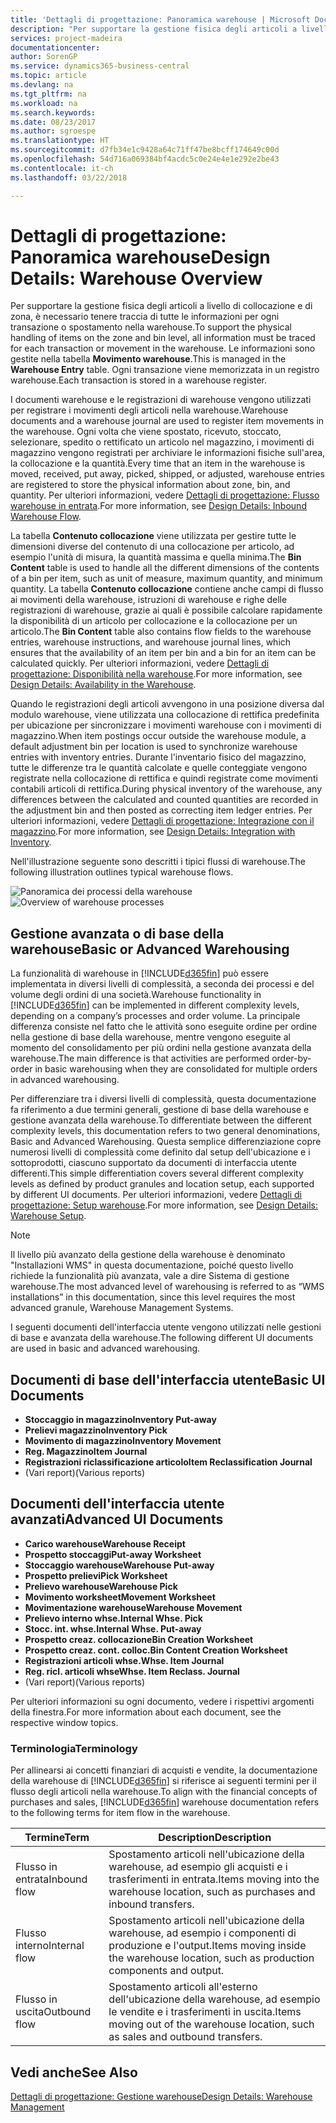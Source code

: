 ```yaml
---
title: 'Dettagli di progettazione: Panoramica warehouse | Microsoft Docs'
description: "Per supportare la gestione fisica degli articoli a livello di collocazione e di zona, è necessario tenere traccia di tutte le informazioni per ogni transazione o spostamento nella warehouse. Le informazioni sono gestite nella tabella **Movimento warehouse**. Ogni transazione viene memorizzata in un registro warehouse."
services: project-madeira
documentationcenter: 
author: SorenGP
ms.service: dynamics365-business-central
ms.topic: article
ms.devlang: na
ms.tgt_pltfrm: na
ms.workload: na
ms.search.keywords: 
ms.date: 08/23/2017
ms.author: sgroespe
ms.translationtype: HT
ms.sourcegitcommit: d7fb34e1c9428a64c71ff47be8bcff174649c00d
ms.openlocfilehash: 54d716a069384bf4acdc5c0e24e4e1e292e2be43
ms.contentlocale: it-ch
ms.lasthandoff: 03/22/2018

---
```

# <a name="design-details-warehouse-overview"></a><span data-ttu-id="19140-105">Dettagli di progettazione: Panoramica warehouse</span><span class="sxs-lookup"><span data-stu-id="19140-105">Design Details: Warehouse Overview</span></span>
<span data-ttu-id="19140-106">Per supportare la gestione fisica degli articoli a livello di collocazione e di zona, è necessario tenere traccia di tutte le informazioni per ogni transazione o spostamento nella warehouse.</span><span class="sxs-lookup"><span data-stu-id="19140-106">To support the physical handling of items on the zone and bin level, all information must be traced for each transaction or movement in the warehouse.</span></span> <span data-ttu-id="19140-107">Le informazioni sono gestite nella tabella **Movimento warehouse**.</span><span class="sxs-lookup"><span data-stu-id="19140-107">This is managed in the **Warehouse Entry** table.</span></span> <span data-ttu-id="19140-108">Ogni transazione viene memorizzata in un registro warehouse.</span><span class="sxs-lookup"><span data-stu-id="19140-108">Each transaction is stored in a warehouse register.</span></span>  

<span data-ttu-id="19140-109">I documenti warehouse e le registrazioni di warehouse vengono utilizzati per registrare i movimenti degli articoli nella warehouse.</span><span class="sxs-lookup"><span data-stu-id="19140-109">Warehouse documents and a warehouse journal are used to register item movements in the warehouse.</span></span> <span data-ttu-id="19140-110">Ogni volta che viene spostato, ricevuto, stoccato, selezionare, spedito o rettificato un articolo nel magazzino, i movimenti di magazzino vengono registrati per archiviare le informazioni fisiche sull'area, la collocazione e la quantità.</span><span class="sxs-lookup"><span data-stu-id="19140-110">Every time that an item in the warehouse is moved, received, put away, picked, shipped, or adjusted, warehouse entries are registered to store the physical information about zone, bin, and quantity.</span></span> <span data-ttu-id="19140-111">Per ulteriori informazioni, vedere [Dettagli di progettazione: Flusso warehouse in entrata](design-details-outbound-warehouse-flow.md).</span><span class="sxs-lookup"><span data-stu-id="19140-111">For more information, see [Design Details: Inbound Warehouse Flow](design-details-outbound-warehouse-flow.md).</span></span>  

<span data-ttu-id="19140-112">La tabella **Contenuto collocazione** viene utilizzata per gestire tutte le dimensioni diverse del contenuto di una collocazione per articolo, ad esempio l'unità di misura, la quantità massima e quella minima.</span><span class="sxs-lookup"><span data-stu-id="19140-112">The **Bin Content** table is used to handle all the different dimensions of the contents of a bin per item, such as unit of measure, maximum quantity, and minimum quantity.</span></span> <span data-ttu-id="19140-113">La tabella **Contenuto collocazione** contiene anche campi di flusso ai movimenti della warehouse, istruzioni di warehouse e righe delle registrazioni di warehouse, grazie ai quali è possibile calcolare rapidamente la disponibilità di un articolo per collocazione e la collocazione per un articolo.</span><span class="sxs-lookup"><span data-stu-id="19140-113">The **Bin Content** table also contains flow fields to the warehouse entries, warehouse instructions, and warehouse journal lines, which ensures that the availability of an item per bin and a bin for an item can be calculated quickly.</span></span> <span data-ttu-id="19140-114">Per ulteriori informazioni, vedere [Dettagli di progettazione: Disponibilità nella warehouse](design-details-availability-in-the-warehouse.md).</span><span class="sxs-lookup"><span data-stu-id="19140-114">For more information, see [Design Details: Availability in the Warehouse](design-details-availability-in-the-warehouse.md).</span></span>  

<span data-ttu-id="19140-115">Quando le registrazioni degli articoli avvengono in una posizione diversa dal modulo warehouse, viene utilizzata una collocazione di rettifica predefinita per ubicazione per sincronizzare i movimenti warehouse con i movimenti di magazzino.</span><span class="sxs-lookup"><span data-stu-id="19140-115">When item postings occur outside the warehouse module, a default adjustment bin per location is used to synchronize warehouse entries with inventory entries.</span></span> <span data-ttu-id="19140-116">Durante l'inventario fisico del magazzino, tutte le differenze tra le quantità calcolate e quelle conteggiate vengono registrate nella collocazione di rettifica e quindi registrate come movimenti contabili articoli di rettifica.</span><span class="sxs-lookup"><span data-stu-id="19140-116">During physical inventory of the warehouse, any differences between the calculated and counted quantities are recorded in the adjustment bin and then posted as correcting item ledger entries.</span></span> <span data-ttu-id="19140-117">Per ulteriori informazioni, vedere [Dettagli di progettazione: Integrazione con il magazzino](design-details-integration-with-inventory.md).</span><span class="sxs-lookup"><span data-stu-id="19140-117">For more information, see [Design Details: Integration with Inventory](design-details-integration-with-inventory.md).</span></span>  

<span data-ttu-id="19140-118">Nell'illustrazione seguente sono descritti i tipici flussi di warehouse.</span><span class="sxs-lookup"><span data-stu-id="19140-118">The following illustration outlines typical warehouse flows.</span></span>  

<span data-ttu-id="19140-119">![Panoramica dei processi della warehouse](media/design_details_warehouse_management_overview.png "design_details_warehouse_management_overview")</span><span class="sxs-lookup"><span data-stu-id="19140-119">![Overview of warehouse processes](media/design_details_warehouse_management_overview.png "design_details_warehouse_management_overview")</span></span>  

## <a name="basic-or-advanced-warehousing"></a><span data-ttu-id="19140-120">Gestione avanzata o di base della warehouse</span><span class="sxs-lookup"><span data-stu-id="19140-120">Basic or Advanced Warehousing</span></span>  
<span data-ttu-id="19140-121">La funzionalità di warehouse in [!INCLUDE[d365fin](includes/d365fin_md.md)] può essere implementata in diversi livelli di complessità, a seconda dei processi e del volume degli ordini di una società.</span><span class="sxs-lookup"><span data-stu-id="19140-121">Warehouse functionality in [!INCLUDE[d365fin](includes/d365fin_md.md)] can be implemented in different complexity levels, depending on a company’s processes and order volume.</span></span> <span data-ttu-id="19140-122">La principale differenza consiste nel fatto che le attività sono eseguite ordine per ordine nella gestione di base della warehouse, mentre vengono eseguite al momento del consolidamento per più ordini nella gestione avanzata della warehouse.</span><span class="sxs-lookup"><span data-stu-id="19140-122">The main difference is that activities are performed order-by-order in basic warehousing when they are consolidated for multiple orders in advanced warehousing.</span></span>  

 <span data-ttu-id="19140-123">Per differenziare tra i diversi livelli di complessità, questa documentazione fa riferimento a due termini generali, gestione di base della warehouse e gestione avanzata della warehouse.</span><span class="sxs-lookup"><span data-stu-id="19140-123">To differentiate between the different complexity levels, this documentation refers to two general denominations, Basic and Advanced Warehousing.</span></span> <span data-ttu-id="19140-124">Questa semplice differenziazione copre numerosi livelli di complessità come definito dal setup dell'ubicazione e i sottoprodotti, ciascuno supportato da documenti di interfaccia utente differenti.</span><span class="sxs-lookup"><span data-stu-id="19140-124">This simple differentiation covers several different complexity levels as defined by product granules and location setup, each supported by different UI documents.</span></span> <span data-ttu-id="19140-125">Per ulteriori informazioni, vedere [Dettagli di progettazione: Setup warehouse](design-details-warehouse-setup.md).</span><span class="sxs-lookup"><span data-stu-id="19140-125">For more information, see [Design Details: Warehouse Setup](design-details-warehouse-setup.md).</span></span>  

> [!NOTE]  
>  <span data-ttu-id="19140-126">Il livello più avanzato della gestione della warehouse è denominato "Installazioni WMS" in questa documentazione, poiché questo livello richiede la funzionalità più avanzata, vale a dire Sistema di gestione warehouse.</span><span class="sxs-lookup"><span data-stu-id="19140-126">The most advanced level of warehousing is referred to as “WMS installations” in this documentation, since this level requires the most advanced granule, Warehouse Management Systems.</span></span>  

 <span data-ttu-id="19140-127">I seguenti documenti dell'interfaccia utente vengono utilizzati nelle gestioni di base e avanzata della warehouse.</span><span class="sxs-lookup"><span data-stu-id="19140-127">The following different UI documents are used in basic and advanced warehousing.</span></span>  

## <a name="basic-ui-documents"></a><span data-ttu-id="19140-128">Documenti di base dell'interfaccia utente</span><span class="sxs-lookup"><span data-stu-id="19140-128">Basic UI Documents</span></span>  

-   <span data-ttu-id="19140-129">**Stoccaggio in magazzino**</span><span class="sxs-lookup"><span data-stu-id="19140-129">**Inventory Put-away**</span></span>  
-   <span data-ttu-id="19140-130">**Prelievi magazzino**</span><span class="sxs-lookup"><span data-stu-id="19140-130">**Inventory Pick**</span></span>  
-   <span data-ttu-id="19140-131">**Movimento di magazzino**</span><span class="sxs-lookup"><span data-stu-id="19140-131">**Inventory Movement**</span></span>  
-   <span data-ttu-id="19140-132">**Reg. Magazzino**</span><span class="sxs-lookup"><span data-stu-id="19140-132">**Item Journal**</span></span>  
-   <span data-ttu-id="19140-133">**Registrazioni riclassificazione articolo**</span><span class="sxs-lookup"><span data-stu-id="19140-133">**Item Reclassification Journal**</span></span>  
-   <span data-ttu-id="19140-134">(Vari report)</span><span class="sxs-lookup"><span data-stu-id="19140-134">(Various reports)</span></span>  

## <a name="advanced-ui-documents"></a><span data-ttu-id="19140-135">Documenti dell'interfaccia utente avanzati</span><span class="sxs-lookup"><span data-stu-id="19140-135">Advanced UI Documents</span></span>  

-   <span data-ttu-id="19140-136">**Carico warehouse**</span><span class="sxs-lookup"><span data-stu-id="19140-136">**Warehouse Receipt**</span></span>  
-   <span data-ttu-id="19140-137">**Prospetto stoccaggi**</span><span class="sxs-lookup"><span data-stu-id="19140-137">**Put-away Worksheet**</span></span>  
-   <span data-ttu-id="19140-138">**Stoccaggio warehouse**</span><span class="sxs-lookup"><span data-stu-id="19140-138">**Warehouse Put-away**</span></span>  
-   <span data-ttu-id="19140-139">**Prospetto prelievi**</span><span class="sxs-lookup"><span data-stu-id="19140-139">**Pick Worksheet**</span></span>  
-   <span data-ttu-id="19140-140">**Prelievo warehouse**</span><span class="sxs-lookup"><span data-stu-id="19140-140">**Warehouse Pick**</span></span>  
-   <span data-ttu-id="19140-141">**Movimento worksheet**</span><span class="sxs-lookup"><span data-stu-id="19140-141">**Movement Worksheet**</span></span>  
-   <span data-ttu-id="19140-142">**Movimentazione warehouse**</span><span class="sxs-lookup"><span data-stu-id="19140-142">**Warehouse Movement**</span></span>  
-   <span data-ttu-id="19140-143">**Prelievo interno whse.**</span><span class="sxs-lookup"><span data-stu-id="19140-143">**Internal Whse. Pick**</span></span>  
-   <span data-ttu-id="19140-144">**Stocc. int. whse.**</span><span class="sxs-lookup"><span data-stu-id="19140-144">**Internal Whse. Put-away**</span></span>  
-   <span data-ttu-id="19140-145">**Prospetto creaz. collocazione**</span><span class="sxs-lookup"><span data-stu-id="19140-145">**Bin Creation Worksheet**</span></span>  
-   <span data-ttu-id="19140-146">**Prospetto creaz. cont. colloc.**</span><span class="sxs-lookup"><span data-stu-id="19140-146">**Bin Content Creation Worksheet**</span></span>  
-   <span data-ttu-id="19140-147">**Registrazioni articoli whse.**</span><span class="sxs-lookup"><span data-stu-id="19140-147">**Whse. Item Journal**</span></span>  
-   <span data-ttu-id="19140-148">**Reg. ricl. articoli whse**</span><span class="sxs-lookup"><span data-stu-id="19140-148">**Whse. Item Reclass. Journal**</span></span>  
-   <span data-ttu-id="19140-149">(Vari report)</span><span class="sxs-lookup"><span data-stu-id="19140-149">(Various reports)</span></span>  

<span data-ttu-id="19140-150">Per ulteriori informazioni su ogni documento, vedere i rispettivi argomenti della finestra.</span><span class="sxs-lookup"><span data-stu-id="19140-150">For more information about each document, see the respective window topics.</span></span>  

### <a name="terminology"></a><span data-ttu-id="19140-151">Terminologia</span><span class="sxs-lookup"><span data-stu-id="19140-151">Terminology</span></span>  
<span data-ttu-id="19140-152">Per allinearsi ai concetti finanziari di acquisti e vendite, la documentazione della warehouse di [!INCLUDE[d365fin](includes/d365fin_md.md)] si riferisce ai seguenti termini per il flusso degli articoli nella warehouse.</span><span class="sxs-lookup"><span data-stu-id="19140-152">To align with the financial concepts of purchases and sales, [!INCLUDE[d365fin](includes/d365fin_md.md)] warehouse documentation refers to the following terms for item flow in the warehouse.</span></span>  

|<span data-ttu-id="19140-153">Termine</span><span class="sxs-lookup"><span data-stu-id="19140-153">Term</span></span>|<span data-ttu-id="19140-154">Description</span><span class="sxs-lookup"><span data-stu-id="19140-154">Description</span></span>|  
|----------|---------------------------------------|  
|<span data-ttu-id="19140-155">Flusso in entrata</span><span class="sxs-lookup"><span data-stu-id="19140-155">Inbound flow</span></span>|<span data-ttu-id="19140-156">Spostamento articoli nell'ubicazione della warehouse, ad esempio gli acquisti e i trasferimenti in entrata.</span><span class="sxs-lookup"><span data-stu-id="19140-156">Items moving into the warehouse location, such as purchases and inbound transfers.</span></span>|  
|<span data-ttu-id="19140-157">Flusso interno</span><span class="sxs-lookup"><span data-stu-id="19140-157">Internal flow</span></span>|<span data-ttu-id="19140-158">Spostamento articoli nell'ubicazione della warehouse, ad esempio i componenti di produzione e l'output.</span><span class="sxs-lookup"><span data-stu-id="19140-158">Items moving inside the warehouse location, such as production components and output.</span></span>|  
|<span data-ttu-id="19140-159">Flusso in uscita</span><span class="sxs-lookup"><span data-stu-id="19140-159">Outbound flow</span></span>|<span data-ttu-id="19140-160">Spostamento articoli all'esterno dell'ubicazione della warehouse, ad esempio le vendite e i trasferimenti in uscita.</span><span class="sxs-lookup"><span data-stu-id="19140-160">Items moving out of the warehouse location, such as sales and outbound transfers.</span></span>|  

## <a name="see-also"></a><span data-ttu-id="19140-161">Vedi anche</span><span class="sxs-lookup"><span data-stu-id="19140-161">See Also</span></span>  
 [<span data-ttu-id="19140-162">Dettagli di progettazione: Gestione warehouse</span><span class="sxs-lookup"><span data-stu-id="19140-162">Design Details: Warehouse Management</span></span>](design-details-warehouse-management.md)

